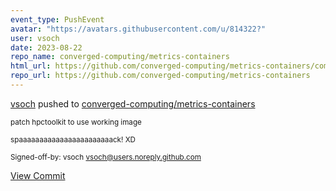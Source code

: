 ```yaml
---
event_type: PushEvent
avatar: "https://avatars.githubusercontent.com/u/814322?"
user: vsoch
date: 2023-08-22
repo_name: converged-computing/metrics-containers
html_url: https://github.com/converged-computing/metrics-containers/commit/180bcaf254f3bbba8ba8a294189a21b2780f9d21
repo_url: https://github.com/converged-computing/metrics-containers
---
```


<a href='https://github.com/vsoch' target='_blank'>vsoch</a> pushed to <a href='https://github.com/converged-computing/metrics-containers' target='_blank'>converged-computing/metrics-containers</a>

<small>patch hpctoolkit to use working image

spaaaaaaaaaaaaaaaaaaaaaaack! XD

Signed-off-by: vsoch <vsoch@users.noreply.github.com></small>

<a href='https://github.com/converged-computing/metrics-containers/commit/180bcaf254f3bbba8ba8a294189a21b2780f9d21' target='_blank'>View Commit</a>